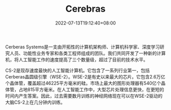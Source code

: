﻿---
weight: 
title: "Cerebras"
description: "Cerberas Systems是一支由开拓性的计算机架构师、计算机科学家、深度学习研究人员、功能性业务专家和各类工程师组成的团队。我们共同开发了一种新的计算机，将人工智能工作的速度提高了三个数量级，超过了目前的技术水平。"
date: 2022-07-13T19:12:40+08:00
lastmod: 2022-07-13T15:12:40+08:00
draft: false
authors: ["Cindy"]
featuredImage: "586.png"
link: "https://cerebras.net/"
tags: ["Cerebras","算力"]
categories: ["navigation"]
navigation: ["算力"]
lightgallery: true
toc: true
pinned: false
recommend: false
recommend1: false
---
Cerberas Systems是一支由开拓性的计算机架构师、计算机科学家、深度学习研究人员、功能性业务专家和各类工程师组成的团队。我们共同开发了一种新的计算机，将人工智能工作的速度提高了三个数量级，超过了目前的技术水平。

CS-2是现存速度最快的人工智能计算机。它包含了一系列行业第一，包括Cerberas晶圆级引擎（WSE-2）。WSE-2是有史以来最大的芯片。它包含2.6万亿个晶体管，覆盖超过46225平方毫米的硅。市场上最大的图形处理器有540亿个晶体管，占地815平方毫米。在人工智能工作中，大型芯片处理信息更快，在更短的时间内产生答案。因此，过去需要数月训练的神经网络现在可以在WSE-2驱动的大脑CS-2上在几分钟内训练。